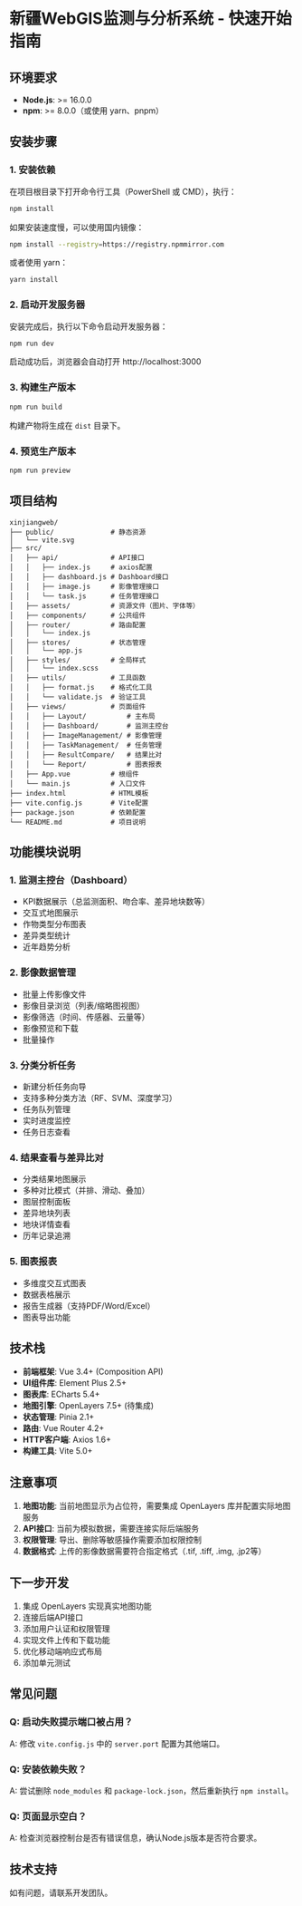 # 新疆WebGIS监测与分析系统 - 快速开始指南

## 环境要求

- **Node.js**: >= 16.0.0
- **npm**: >= 8.0.0（或使用 yarn、pnpm）

## 安装步骤

### 1. 安装依赖

在项目根目录下打开命令行工具（PowerShell 或 CMD），执行：

```bash
npm install
```

如果安装速度慢，可以使用国内镜像：

```bash
npm install --registry=https://registry.npmmirror.com
```

或者使用 yarn：

```bash
yarn install
```

### 2. 启动开发服务器

安装完成后，执行以下命令启动开发服务器：

```bash
npm run dev
```

启动成功后，浏览器会自动打开 http://localhost:3000

### 3. 构建生产版本

```bash
npm run build
```

构建产物将生成在 `dist` 目录下。

### 4. 预览生产版本

```bash
npm run preview
```

## 项目结构

```
xinjiangweb/
├── public/              # 静态资源
│   └── vite.svg
├── src/
│   ├── api/             # API接口
│   │   ├── index.js     # axios配置
│   │   ├── dashboard.js # Dashboard接口
│   │   ├── image.js     # 影像管理接口
│   │   └── task.js      # 任务管理接口
│   ├── assets/          # 资源文件（图片、字体等）
│   ├── components/      # 公共组件
│   ├── router/          # 路由配置
│   │   └── index.js
│   ├── stores/          # 状态管理
│   │   └── app.js
│   ├── styles/          # 全局样式
│   │   └── index.scss
│   ├── utils/           # 工具函数
│   │   ├── format.js    # 格式化工具
│   │   └── validate.js  # 验证工具
│   ├── views/           # 页面组件
│   │   ├── Layout/          # 主布局
│   │   ├── Dashboard/       # 监测主控台
│   │   ├── ImageManagement/ # 影像管理
│   │   ├── TaskManagement/  # 任务管理
│   │   ├── ResultCompare/   # 结果比对
│   │   └── Report/          # 图表报表
│   ├── App.vue          # 根组件
│   └── main.js          # 入口文件
├── index.html           # HTML模板
├── vite.config.js       # Vite配置
├── package.json         # 依赖配置
└── README.md            # 项目说明

```

## 功能模块说明

### 1. 监测主控台（Dashboard）
- KPI数据展示（总监测面积、吻合率、差异地块数等）
- 交互式地图展示
- 作物类型分布图表
- 差异类型统计
- 近年趋势分析

### 2. 影像数据管理
- 批量上传影像文件
- 影像目录浏览（列表/缩略图视图）
- 影像筛选（时间、传感器、云量等）
- 影像预览和下载
- 批量操作

### 3. 分类分析任务
- 新建分析任务向导
- 支持多种分类方法（RF、SVM、深度学习）
- 任务队列管理
- 实时进度监控
- 任务日志查看

### 4. 结果查看与差异比对
- 分类结果地图展示
- 多种对比模式（并排、滑动、叠加）
- 图层控制面板
- 差异地块列表
- 地块详情查看
- 历年记录追溯

### 5. 图表报表
- 多维度交互式图表
- 数据表格展示
- 报告生成器（支持PDF/Word/Excel）
- 图表导出功能

## 技术栈

- **前端框架**: Vue 3.4+ (Composition API)
- **UI组件库**: Element Plus 2.5+
- **图表库**: ECharts 5.4+
- **地图引擎**: OpenLayers 7.5+ (待集成)
- **状态管理**: Pinia 2.1+
- **路由**: Vue Router 4.2+
- **HTTP客户端**: Axios 1.6+
- **构建工具**: Vite 5.0+

## 注意事项

1. **地图功能**: 当前地图显示为占位符，需要集成 OpenLayers 库并配置实际地图服务
2. **API接口**: 当前为模拟数据，需要连接实际后端服务
3. **权限管理**: 导出、删除等敏感操作需要添加权限控制
4. **数据格式**: 上传的影像数据需要符合指定格式（.tif, .tiff, .img, .jp2等）

## 下一步开发

1. 集成 OpenLayers 实现真实地图功能
2. 连接后端API接口
3. 添加用户认证和权限管理
4. 实现文件上传和下载功能
5. 优化移动端响应式布局
6. 添加单元测试

## 常见问题

### Q: 启动失败提示端口被占用？
A: 修改 `vite.config.js` 中的 `server.port` 配置为其他端口。

### Q: 安装依赖失败？
A: 尝试删除 `node_modules` 和 `package-lock.json`，然后重新执行 `npm install`。

### Q: 页面显示空白？
A: 检查浏览器控制台是否有错误信息，确认Node.js版本是否符合要求。

## 技术支持

如有问题，请联系开发团队。

